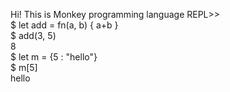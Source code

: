 Hi! This is Monkey programming language REPL>>  
$ let add = fn(a, b) { a+b }  
$ add(3, 5)  
8  
$ let m = {5 : "hello"}         
$ m[5]  
hello  
